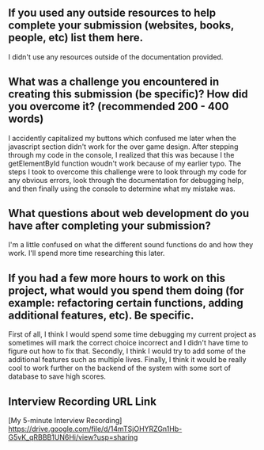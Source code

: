 ## If you used any outside resources to help complete your submission (websites, books, people, etc) list them here.
I didn't use any resources outside of the documentation provided.

## What was a challenge you encountered in creating this submission (be specific)? How did you overcome it? (recommended 200 - 400 words)
I accidently capitalized my buttons which confused me later when the javascript section didn't work for the over game design. After stepping through my code in the console, I realized that this was because I the getElementById function woudn't work because of my earlier typo. The steps I took to overcome this challenge were to look through my code for any obvious errors, look through the documentation for debugging help, and then finally using the console to determine what my mistake was. 

## What questions about web development do you have after completing your submission?
I'm a little confused on what the different sound functions do and how they work. I'll spend more time researching this later.

## If you had a few more hours to work on this project, what would you spend them doing (for example: refactoring certain functions, adding additional features, etc). Be specific.
First of all, I think I would spend some time debugging my current project as sometimes will mark the correct choice incorrect and I didn't have time to figure out how to fix that. Secondly, I think I would try to add some of the additional features such as multiple lives. Finally, I think it would be really cool to work further on the backend of the system with some sort of database to save high scores. 

## Interview Recording URL Link
[My 5-minute Interview Recording] https://drive.google.com/file/d/14mTSjOHYRZGn1Hb-G5vK_qRBBB1UN6Hi/view?usp=sharing